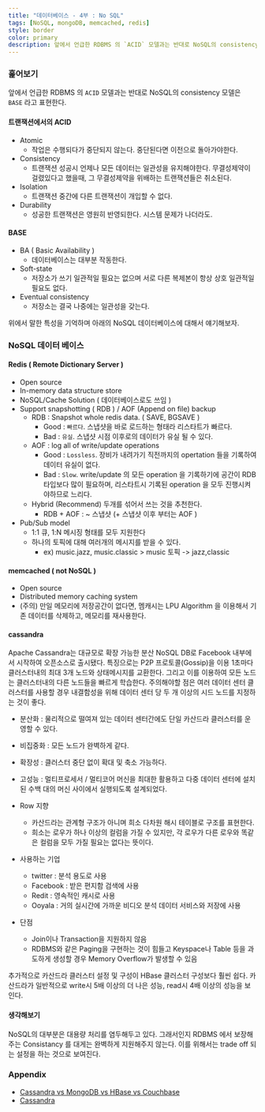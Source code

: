 ```yaml
---
title: "데이터베이스 - 4부 : No SQL"
tags: [NoSQL, mongoDB, memcached, redis]
style: border
color: primary
description: 앞에서 언급한 RDBMS 의 `ACID` 모델과는 반대로 NoSQL의 consistency 모델은 `BASE` 라고 표현한다.
---
```


### 훑어보기

앞에서 언급한 RDBMS 의 `ACID` 모델과는 반대로 NoSQL의 consistency 모델은 `BASE` 라고 표현한다.

#### 트랜잭션에서의 ACID

- Atomic 
  - 작업은 수행되다가 중단되지 않는다. 중단된다면 이전으로 돌아가야한다.
- Consistency
  - 트랜잭션 성공시 언제나 모든 데이터는 일관성을 유지해야한다. 무결성제약이 걸렸있다고 했을때, 그 무결성제약을 위배하는 트랜잭션들은 취소된다.
- Isolation
  - 트랜잭션 중간에 다른 트랜잭션이 개입할 수 없다.
- Durability
  - 성공한 트랜잭션은 영원히 반영되한다. 시스템 문제가 나더라도.

#### BASE

- BA ( Basic Availability )
  - 데이터베이스는 대부분 작동한다.
- Soft-state
  - 저장소가 쓰기 일관적일 필요는 없으며 서로 다른 복제본이 항상 상호 일관적일 필요도 없다.
- Eventual consistency
  - 저장소는 결국 나중에는 일관성을 갖는다.

위에서 말한 특성을 기억하며 아래의 NoSQL 데이터베이스에 대해서 얘기해보자.

### NoSQL 데이터 베이스

#### Redis ( Remote Dictionary Server )

- Open source
- In-memory data structure store
- NoSQL/Cache Solution ( 데이터베이스로도 쓰임 )
- Support snapshotting ( RDB ) / AOF (Append on file) backup
  - RDB : Snapshot whole redis data. ( SAVE, BGSAVE )
    - Good : `빠르다`. 스냅샷을 바로 로드하는 형태라 리스타트가 빠르다.
    - Bad : `유실`. 스냅샷 시점 이후로의 데이터가 유실 될 수 있다.
  - AOF : log all of write/update operations
    - Good : `Lossless`. 장비가 내려가기 직전까지의 opertation 들을 기록하여 데이터 유실이 없다.
    - Bad : `Slow`. write/update 의 모든 operation 을 기록하기에 공간이 RDB 타입보다 많이 필요하며, 리스타트시 기록된 operation 을 모두 진행시켜야하므로 느리다.
  - Hybrid (Recommend) 두개를 섞어서 쓰는 것을 추천한다.
    - RDB + AOF : ~ 스냅샷 (+ 스냅샷 이후 부터는 AOF )
- Pub/Sub model
  - 1:1 큐, 1:N 메시징 형태를 모두 지원한다
  - 하나의 토픽에 대해 여러개의 메시지를 받을 수 있다.
    - ex) music.jazz, music.classic > music 토픽 -> jazz,classic

#### memcached ( not NoSQL )

- Open source
- Distributed memory caching system
- (주의) 만일 메모리에 저장공간이 없다면, 멤캐시는 LPU Algorithm 을 이용해서 기존 데이터를 삭제하고, 메모리를 재사용한다.

#### cassandra

Apache Cassandra는 대규모로 확장 가능한 분산 NoSQL DB로 Facebook 내부에서 시작하여 오픈소스로 출시됐다.
특징으로는 P2P 프로토콜(Gossip)을 이용 1초마다 클러스터내의 최대 3개 노드와 상태메시지를 교환한다. 그리고 이를 이용하여 모든 노드는 클러스터내의 다른 노드들을 빠르게 학습한다. 주의해야할 점은 여러 데이터 센터 클러스터를 사용할 경우 내결함성을 위해 데이터 센터 당 두 개 이상의 시드 노드를 지정하는 것이 좋다.

- 분산화 : 물리적으로 떨여져 있는 데이터 센터간에도 단일 카산드라 클러스터를 운영할 수 있다.
- 비집중화 : 모든 노드가 완벽하게 같다.
- 확장성 : 클러스터 중단 없이 확대 및 축소 가능하다.
- 고성능 : 멀티프로세서 / 멀티코어 머신을 최대한 활용하고 다중 데이터 센터에 설치된 수백 대의 머신 사이에서 실행되도록 설계되었다.
- Row 지향
  - 카산드라는 관계형 구조가 아니며 희소 다차원 해시 테이블로 구조를 표현한다.
  - 희소는 로우가 하나 이상의 컬럼을 가질 수 있지만, 각 로우가 다른 로우와 똑같은 컬럼을 모두 가질 필요는 없다는 뜻이다.

- 사용하는 기업
  - twitter : 분석 용도로 사용
  - Facebook : 받은 편지함 검색에 사용
  - Redit : 영속적인 캐시로 사용
  - Ooyala : 거의 실시간에 가까운 비디오 분석 데이터 서비스와 저장에 사용

- 단점
  - Join이나 Transaction을 지원하지 않음
  - RDBMS와 같은 Paging을 구현하는 것이 힘들고 Keyspace나 Table 등을 과도하게 생성할 경우 Memory Overflow가 발생할 수 있음

추가적으로 카산드라 클러스터 설정 및 구성이 HBase 클러스터 구성보다 훨씬 쉽다.
카산드라가 일반적으로 write시 5배 이상의 더 나은 성능, read시 4배 이상의 성능을 보인다.

#### 생각해보기

NoSQL의 대부분은 대용량 처리를 염두해두고 있다. 그래서인지 RDBMS 에서 보장해주는 Consistancy 를 대게는 완벽하게 지원해주지 않는다. 이를 위해서는 trade off 되는 설정을 하는 것으로 보여진다.

### Appendix

- [Cassandra vs MongoDB vs HBase vs Couchbase](https://www.datastax.com/products/compare/nosql-performance-benchmarks)
- [Cassandra](https://docs.datastax.com/en/cassandra-oss/3.x/cassandra/architecture/archIntro.html)